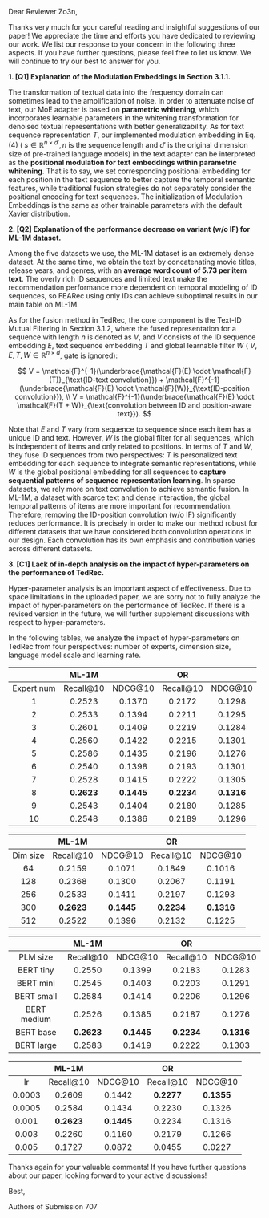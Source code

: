 Dear Reviewer Zo3n,

Thanks very much for your careful reading and insightful suggestions of our paper! We appreciate the time and efforts you have dedicated to reviewing our work. We list our response to your concern in the following three aspects. If you have further questions, please feel free to let us know. We will continue to try our best to answer for you.

**1. [Q1] Explanation of the Modulation Embeddings in Section 3.1.1.**

The transformation of textual data into the frequency domain can sometimes lead to the amplification of noise. In order to attenuate noise of text, our MoE adapter is based on **parametric whitening**, which incorporates learnable parameters in the whitening transformation for denoised textual representations with better generalizability. 
As for text sequence representation $T$, our implemented modulation embedding in Eq. (4) ( $s \in \mathbb{R}^{n \times d'}, n$ is the sequence length and $d'$ is the original dimension size of pre-trained language models) in the text adapter can be interpreted as the **positional modulation for text embeddings within parametric whitening**. That is to say, we set corresponding positional embedding for each position in the text sequence to better capture the temporal semantic features, while traditional fusion strategies do not separately consider the positional encoding for text sequences. The initialization of Modulation Embeddings is the same as other trainable parameters with the default Xavier distribution.

**2. [Q2] Explanation of the performance decrease on variant (w/o IF) for ML-1M dataset.**

Among the five datasets we use, the ML-1M dataset is an extremely dense dataset. At the same time, we obtain the text by concatenating movie titles, release years, and genres, with an **average word count of 5.73 per item text**. The overly rich ID sequences and limited text make the recommendation performance more dependent on temporal modeling of ID sequences, so FEARec using only IDs can achieve suboptimal results in our main table on ML-1M.

As for the fusion method in TedRec, the core component is the Text-ID Mutual Filtering in Section 3.1.2, where the fused representation for a sequence with length $n$ is denoted as $V$, and $V$ consists of the ID sequence embedding $E$, text sequence embedding $T$ and global learnable filter $W$ ( $V, E, T, W \in \mathbb{R}^{n \times d}$, gate is ignored): 

$$
V = \mathcal{F}^{-1}(\underbrace{\mathcal{F}(E) \odot \mathcal{F}(T)}_{\text{ID-text convolution}}) + \mathcal{F}^{-1}(\underbrace{\mathcal{F}(E) \odot \mathcal{F}(W)}_{\text{ID-position convolution}}), \\
V = \mathcal{F}^{-1}(\underbrace{\mathcal{F}(E) \odot \mathcal{F}(T + W)}_{\text{convolution between ID and position-aware text}}).
$$

Note that $E$ and $T$ vary from sequence to sequence since each item has a unique ID and text. However, $W$ is the global filter for all sequences, which is independent of items and only related to positions. In terms of $T$ and $W$, they fuse ID sequences from two perspectives: $T$ is personalized text embedding for each sequence to integrate semantic representations, while $W$ is the global positional embedding for all sequences to **capture sequential patterns of sequence representation learning**. In sparse datasets, we rely more on text convolution to achieve semantic fusion. In ML-1M, a dataset with scarce text and dense interaction, the global temporal patterns of items are more important for recommendation. Therefore, removing the ID-position convolution (w/o IF) significantly reduces performance. It is precisely in order to make our method robust for different datasets that we have considered both convolution operations in our design. Each convolution has its own emphasis and contribution varies across different datasets.

**3. [C1] Lack of in-depth analysis on the impact of hyper-parameters on the performance of TedRec.**

Hyper-parameter analysis is an important aspect of effectiveness. Due to space limitations in the uploaded paper, we are sorry not to fully analyze the impact of hyper-parameters on the performance of TedRec. If there is a revised version in the future, we will further supplement discussions with respect to hyper-parameters.

In the following tables, we analyze the impact of hyper-parameters on TedRec from four perspectives: number of experts, dimension size, language model scale and learning rate.

|  | ML-1M |  | OR |  |
|:---:|:---:|:---:|:---:|:---:|
| Expert num | Recall@10 | NDCG@10 | Recall@10 | NDCG@10 |
| 1 | 0.2523 | 0.1370 | 0.2172 | 0.1298 |
| 2 | 0.2533 | 0.1394 | 0.2211 | 0.1295 |
| 3 | 0.2601 | 0.1409 | 0.2219 | 0.1284 |
| 4 | 0.2560 | 0.1422 | 0.2215 | 0.1301 |
| 5 | 0.2586 | 0.1435 | 0.2196 | 0.1276 |
| 6 | 0.2540 | 0.1398 | 0.2193 | 0.1301 |
| 7 | 0.2528 | 0.1415 | 0.2222 | 0.1305 |
| 8 | **0.2623** | **0.1445** | **0.2234** | **0.1316** |
| 9 | 0.2543 | 0.1404 | 0.2180 | 0.1285 |
| 10 | 0.2548 | 0.1386 | 0.2189 | 0.1296 |

|  | ML-1M |  | OR |  |
|:---:|:---:|:---:|:---:|:---:|
| Dim size | Recall@10 | NDCG@10 | Recall@10 | NDCG@10 |
| 64 | 0.2159 | 0.1071 | 0.1849 | 0.1016 |
| 128 | 0.2368 | 0.1300 | 0.2067 | 0.1191 |
| 256 | 0.2533 | 0.1411 | 0.2197 | 0.1293 |
| 300 | **0.2623** | **0.1445** | **0.2234** | **0.1316** |
| 512 | 0.2522 | 0.1396 | 0.2132 | 0.1225 |

|  | ML-1M |  | OR |  |
|:---:|:---:|:---:|:---:|:---:|
| PLM size | Recall@10 | NDCG@10 | Recall@10 | NDCG@10 |
| BERT tiny | 0.2550 | 0.1399 | 0.2183 | 0.1283 |
| BERT mini | 0.2545 | 0.1403 | 0.2203 | 0.1291 |
| BERT small | 0.2584 | 0.1414 | 0.2206 | 0.1296 |
| BERT medium | 0.2526 | 0.1385 | 0.2187 | 0.1276 |
| BERT base | **0.2623** | **0.1445** | **0.2234** | **0.1316** |
| BERT large | 0.2583 | 0.1419 | 0.2222 | 0.1303 |

|  | ML-1M |  | OR |  |
|:---:|:---:|:---:|:---:|:---:|
| lr | Recall@10 | NDCG@10 | Recall@10 | NDCG@10 |
| 0.0003 | 0.2609 | 0.1442 | **0.2277** | **0.1355** |
| 0.0005 | 0.2584 | 0.1434 | 0.2230 | 0.1326 |
| 0.001 | **0.2623** | **0.1445** | 0.2234 | 0.1316 |
| 0.003 | 0.2260 | 0.1160 | 0.2179 | 0.1266 |
| 0.005 | 0.1727 | 0.0872 | 0.0455 | 0.0227 |


Thanks again for your valuable comments! If you have further questions about our paper, looking forward to your active discussions! 

Best,

Authors of Submission 707